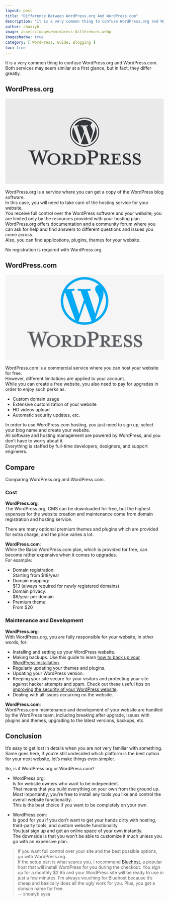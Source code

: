 ```yaml
---
layout: post
title: "Difference Between WordPress.org And WordPress.com"
description: "It is a very common thing to confuse WordPress.org and WordPress.com both services may seem similar at a first glance, but in fact, they differ greatly."
author: shoaiyb
image: assets/images/wordpress-differences.webp
imageshadow: true
category: [ WordPress, Guide, Blogging ]
toc: true
---
```





It is a very common thing to confuse WordPress.org and WordPress.com.         
Both services may seem similar at a first glance, but in fact, they differ greatly.           



## WordPress.org

![wordpressorg](/assets/images/wordpress.jpg)           

WordPress.org is a service where you can get a copy of the WordPress blog software.           
In this case, you will need to take care of the hosting service for your website.          
You receive full control over the WordPress software and your website; you are limited only by the resources provided with your hosting plan.        
WordPress.org offers documentation and a community forum where you can ask for help and find answers to different questions and issues you come across.          
Also, you can find applications, plugins, themes for your website.         

No registration is required with WordPress.org.          


## WordPress.com

![wordpresscom](/assets/images/wordpress.com.webp)          

WordPress.com is a commercial service where you can host your website for free.          
However, different limitations are applied to your account.           
While you can create a free website, you also need to pay for upgrades in order to enjoy such perks as:         

- Custom domain usage        
- Extensive customization of your website         
- HD videos upload          
- Automatic security updates, etc.          

In order to use WordPress.com hosting, you just need to sign up, select your blog name and create your website.          
All software and hosting management are powered by WordPress, and you don’t have to worry about it.          
Everything is staffed by full-time developers, designers, and support engineers.          

## Compare
Comparing WordPress.org and WordPress.com.            

### Cost
**WordPress.org**:         
The WordPress.org, CMS can be downloaded for free, but the highest expenses for the website creation and maintenance come from domain registration and hosting service.           

There are many optional premium themes and plugins which are provided for extra charge, and the price varies a lot.         

**WordPress.com**:         
While the Basic WordPress.com plan, which is provided for free, can become rather expensive when it comes to upgrades.         
For example:           

- Domain registration:          
Starting from $18/year          
- Domain mapping:         
$13 (always required for newly registered domains)         
- Domain privacy:          
$8/year per domain           
- Premium theme:           
From $20          

### Maintenance and Development
**WordPress.org**:          
With WordPress.org, you are fully responsible for your website, in other words, for:           

- Installing and setting up your WordPress website.         
- Making backups. Use this guide to learn [how to back up your WordPress installation](/backup-wordpress-installation/).      
- Regularly updating your themes and plugins.         
- Updating your WordPress version.         
- Keeping your site secure for your visitors and protecting your site against hacker attempts and spam. Check out these useful tips on [improving the security of your WordPress website](/improve-wordpress-site-security/).         
- Dealing with all issues occurring on the website.         

**WordPress.com**:        
WordPress.com maintenance and development of your website are handled by the WordPress team, including breaking after upgrade, issues with plugins and themes, upgrading to the latest versions, backups, etc.          

## Conclusion
It’s easy to get lost in details when you are not very familiar with something.          
Same goes here, If you’re still undecided which platform is the best option for your next website, let’s make things even simpler.       

So, is it WordPress.org or WordPress.com?         

- WordPress.org:         
Is for website owners who want to be independent.          
That means that you build everything on your own from the ground up.           
Most importantly, you’re free to install any tools you like and control the overall website functionality.           
This is the best choice if you want to be completely on your own.             

- WordPress.com:         
Is good for you if you don’t want to get your hands dirty with hosting, third-party tools, and custom website functionality.    
You just sign up and get an online space of your own instantly.          
The downside is that you won’t be able to customize it much unless you go with an expensive plan.           

> If you want full control over your site and the best possible options, go with WordPress.org.         
> If the setup part is what scares you, I recommend <a href="/go/bluehost" target="_blank" rel="nofollow">Bluehost</a>, a popular host that will install WordPress for you during the checkout. You sign up for a monthly $2.95 and your WordPress site will be ready to use in just a few minutes. I'm always vouching for Bluehost because it’s cheap and basically does all the ugly work for you. Plus, you get a domain name for free.         
> -- shoaiyb sysa
